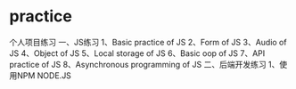 # practice
个人项目练习
一、JS练习
1、Basic practice of JS
2、Form of JS
3、Audio of JS
4、Object of JS
5、Local storage of JS
6、Basic oop of JS
7、API practice of JS
8、Asynchronous programming of JS
二、后端开发练习
1、使用NPM NODE.JS
